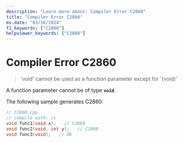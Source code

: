 ```yaml
---
description: "Learn more about: Compiler Error C2860"
title: "Compiler Error C2860"
ms.date: "03/16/2024"
f1_keywords: ["C2860"]
helpviewer_keywords: ["C2860"]
---
```

# Compiler Error C2860

> 'void' cannot be used as a function parameter except for '(void)'

A function parameter cannot be of type **`void`**.

The following sample generates C2860:

```cpp
// C2860.cpp
// compile with: /c
void func1(void x);   // C2860
void func2(void, int y);   // C2860
void func3(void);   // OK
```
